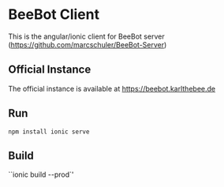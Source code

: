 # BeeBot Client
This is the angular/ionic client for BeeBot server (https://github.com/marcschuler/BeeBot-Server)

## Official Instance
The official instance is available at https://beebot.karlthebee.de

## Run
``npm install
  ionic serve``
  
## Build
``ionic build --prod`'